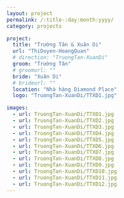 ```yaml
---
layout: project
permalink: /:title-:day:month:yyyy/
category: projects

project:
  title: "Trường Tân & Xuân Di"
  url: "ThiDuyen-HoangQuan"
  # direction: "TruongTan-XuanDi"
  groom: "Trường Tân"
  # groomurl: ""
  bride: "Xuân Di"
  # brideurl: ""
  location: "Nhà hàng Diamond Place"
  logo: "TruongTan-XuanDi/TTXD1.jpg"

images:
  - url: TruongTan-XuanDi/TTXD1.jpg
  - url: TruongTan-XuanDi/TTXD2.jpg
  - url: TruongTan-XuanDi/TTXD3.jpg
  - url: TruongTan-XuanDi/TTXD4.jpg
  - url: TruongTan-XuanDi/TTXD5.jpg
  - url: TruongTan-XuanDi/TTXD6.jpg
  - url: TruongTan-XuanDi/TTXD7.jpg
  - url: TruongTan-XuanDi/TTXD8.jpg
  - url: TruongTan-XuanDi/TTXD9.jpg
  - url: TruongTan-XuanDi/TTXD10.jpg
  - url: TruongTan-XuanDi/TTXD11.jpg
  - url: TruongTan-XuanDi/TTXD12.jpg
---
```

